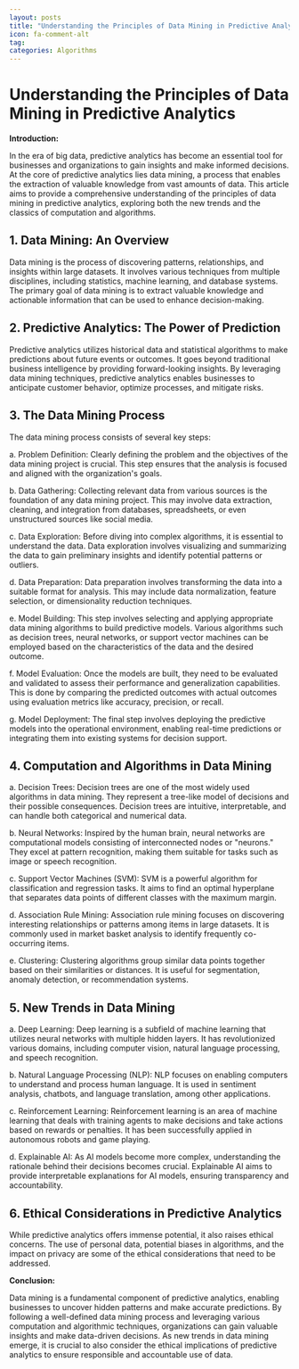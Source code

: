 ```yaml
---
layout: posts
title: "Understanding the Principles of Data Mining in Predictive Analytics"
icon: fa-comment-alt
tag:      
categories: Algorithms
---
```



# Understanding the Principles of Data Mining in Predictive Analytics

**Introduction:**

In the era of big data, predictive analytics has become an essential tool for businesses and organizations to gain insights and make informed decisions. At the core of predictive analytics lies data mining, a process that enables the extraction of valuable knowledge from vast amounts of data. This article aims to provide a comprehensive understanding of the principles of data mining in predictive analytics, exploring both the new trends and the classics of computation and algorithms.

## 1. Data Mining: An Overview

Data mining is the process of discovering patterns, relationships, and insights within large datasets. It involves various techniques from multiple disciplines, including statistics, machine learning, and database systems. The primary goal of data mining is to extract valuable knowledge and actionable information that can be used to enhance decision-making.

## 2. Predictive Analytics: The Power of Prediction

Predictive analytics utilizes historical data and statistical algorithms to make predictions about future events or outcomes. It goes beyond traditional business intelligence by providing forward-looking insights. By leveraging data mining techniques, predictive analytics enables businesses to anticipate customer behavior, optimize processes, and mitigate risks.

## 3. The Data Mining Process

The data mining process consists of several key steps:

a. Problem Definition: Clearly defining the problem and the objectives of the data mining project is crucial. This step ensures that the analysis is focused and aligned with the organization's goals.

b. Data Gathering: Collecting relevant data from various sources is the foundation of any data mining project. This may involve data extraction, cleaning, and integration from databases, spreadsheets, or even unstructured sources like social media.

c. Data Exploration: Before diving into complex algorithms, it is essential to understand the data. Data exploration involves visualizing and summarizing the data to gain preliminary insights and identify potential patterns or outliers.

d. Data Preparation: Data preparation involves transforming the data into a suitable format for analysis. This may include data normalization, feature selection, or dimensionality reduction techniques.

e. Model Building: This step involves selecting and applying appropriate data mining algorithms to build predictive models. Various algorithms such as decision trees, neural networks, or support vector machines can be employed based on the characteristics of the data and the desired outcome.

f. Model Evaluation: Once the models are built, they need to be evaluated and validated to assess their performance and generalization capabilities. This is done by comparing the predicted outcomes with actual outcomes using evaluation metrics like accuracy, precision, or recall.

g. Model Deployment: The final step involves deploying the predictive models into the operational environment, enabling real-time predictions or integrating them into existing systems for decision support.

## 4. Computation and Algorithms in Data Mining

a. Decision Trees: Decision trees are one of the most widely used algorithms in data mining. They represent a tree-like model of decisions and their possible consequences. Decision trees are intuitive, interpretable, and can handle both categorical and numerical data.

b. Neural Networks: Inspired by the human brain, neural networks are computational models consisting of interconnected nodes or "neurons." They excel at pattern recognition, making them suitable for tasks such as image or speech recognition.

c. Support Vector Machines (SVM): SVM is a powerful algorithm for classification and regression tasks. It aims to find an optimal hyperplane that separates data points of different classes with the maximum margin.

d. Association Rule Mining: Association rule mining focuses on discovering interesting relationships or patterns among items in large datasets. It is commonly used in market basket analysis to identify frequently co-occurring items.

e. Clustering: Clustering algorithms group similar data points together based on their similarities or distances. It is useful for segmentation, anomaly detection, or recommendation systems.

## 5. New Trends in Data Mining

a. Deep Learning: Deep learning is a subfield of machine learning that utilizes neural networks with multiple hidden layers. It has revolutionized various domains, including computer vision, natural language processing, and speech recognition.

b. Natural Language Processing (NLP): NLP focuses on enabling computers to understand and process human language. It is used in sentiment analysis, chatbots, and language translation, among other applications.

c. Reinforcement Learning: Reinforcement learning is an area of machine learning that deals with training agents to make decisions and take actions based on rewards or penalties. It has been successfully applied in autonomous robots and game playing.

d. Explainable AI: As AI models become more complex, understanding the rationale behind their decisions becomes crucial. Explainable AI aims to provide interpretable explanations for AI models, ensuring transparency and accountability.

## 6. Ethical Considerations in Predictive Analytics

While predictive analytics offers immense potential, it also raises ethical concerns. The use of personal data, potential biases in algorithms, and the impact on privacy are some of the ethical considerations that need to be addressed.

**Conclusion:**

Data mining is a fundamental component of predictive analytics, enabling businesses to uncover hidden patterns and make accurate predictions. By following a well-defined data mining process and leveraging various computation and algorithmic techniques, organizations can gain valuable insights and make data-driven decisions. As new trends in data mining emerge, it is crucial to also consider the ethical implications of predictive analytics to ensure responsible and accountable use of data.